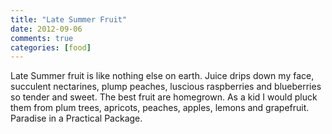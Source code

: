 ```yaml
---
title: "Late Summer Fruit"
date: 2012-09-06
comments: true
categories: [food]
---
```

Late Summer fruit is like nothing else on earth. Juice drips down my face,
succulent nectarines, plump peaches, luscious raspberries and blueberries
so tender and sweet. The best fruit are homegrown. As a kid I would pluck
them from plum trees, apricots, peaches, apples, lemons and grapefruit.
Paradise in a Practical Package.
